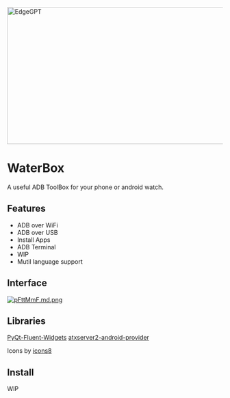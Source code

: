 <div>
  <img src="https://socialify.git.ci/VMTask/WaterBox/image?description=1&forks=1&language=1&name=1&owner=1&stargazers=1&theme=Light" alt="EdgeGPT" width="640" height="320" />
<div>

# WaterBox
A useful ADB ToolBox for your phone or android watch.

## Features
- ADB over WiFi
- ADB over USB
- Install Apps
- ADB Terminal
- WIP
- Mutil language support

## Interface
[![pFttMmF.md.png](https://s11.ax1x.com/2024/02/21/pFttMmF.md.png)](https://imgse.com/i/pFttMmF)

## Libraries
[PyQt-Fluent-Widgets](https://github.com/zhiyiYo/PyQt-Fluent-Widgets)
[atxserver2-android-provider](https://github.com/openatx/atxserver2-android-provider/)

Icons by [icons8](icons8.com)

## Install
WIP
